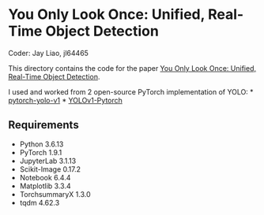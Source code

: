 # You Only Look Once: Unified, Real-Time Object Detection

Coder: Jay Liao, jl64465

This directory contains the code for the paper [You Only Look Once: Unified, Real-Time Object Detection](https://arxiv.org/abs/1506.02640).

I used and worked from 2 open-source PyTorch implementation of YOLO:
    * [pytorch-yolo-v1](https://github.com/zzzheng/pytorch-yolo-v1)
    * [YOLOv1-Pytorch](https://github.com/GitHberChen/YOLOv1-Pytorch)

## Requirements
* Python 3.6.13
* PyTorch 1.9.1
* JupyterLab 3.1.13
* Scikit-Image 0.17.2
* Notebook 6.4.4
* Matplotlib 3.3.4
* TorchsummaryX 1.3.0
* tqdm 4.62.3
